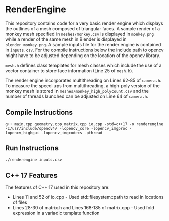 # RenderEngine
This repository contains code for a very basic render engine which displays the outlines of a mesh composed of triangular faces.  A sample render of a monkey mesh specified in `meshes/monkey.csv` is displayed in `monkey.png` while a render of the same mesh in Blender is displayed in `blender_monkey.png`.  A sample inputs file for the render engine is contained in `inputs.csv`.  For the compile instructions below the include path to opencv might have to be adjusted depending on the location of the opencv library.

`mesh.h` defines class templates for mesh classes which include the use of a vector container to store face information (Line 25 of `mesh.h`). 

The render engine incorporates multithreading on Lines 62-85 of `camera.h`.  To measure the speed-ups from multithreading, a high-poly version of the monkey mesh is stored in `meshes/monkey_high_polycount.csv` and the number of threads launched can be adjusted on Line 64 of `camera.h`.

## Compile Instructions
`g++ main.cpp geometry.cpp matrix.cpp io.cpp -std=c++17 -o renderengine -I/usr/include/opencv4/ -lopencv_core -lopencv_imgproc -lopencv_highgui -lopencv_imgcodecs -pthread`

## Run Instructions
`./renderengine inputs.csv`

## C++ 17 Features
The features of C++ 17 used in this repository are:
* Lines 11 and 52 of io.cpp - Used std::filesystem::path to read in locations of files
* Lines 28-30 of matrix.h and Lines 168-185 of matrix.cpp - Used fold expression in a variadic template function